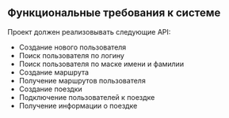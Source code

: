 ## Функциональные требования к системе

Проект должен реализовывать следующие API:

- Создание нового пользователя
- Поиск пользователя по логину
- Поиск пользователя по маске имени и фамилии
- Создание маршрута
- Получение маршрутов пользователя
- Создание поездки
- Подключение пользователей к поездке
- Получение информации о поездке